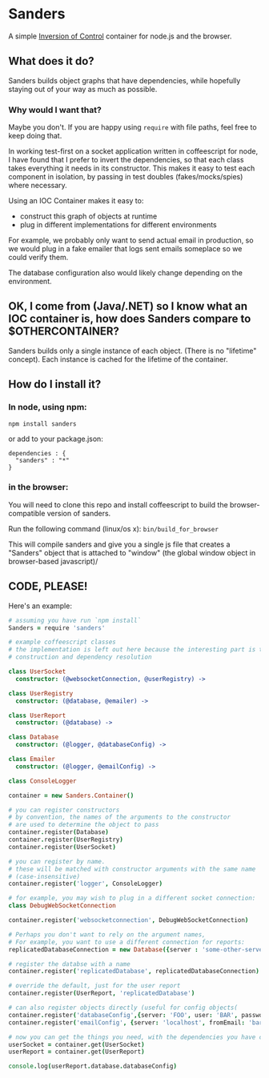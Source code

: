 # Sanders

A simple [Inversion of Control](http://en.wikipedia.org/wiki/Inversion_of_control) container for node.js and the browser.


## What does it do?

Sanders builds object graphs that have dependencies, while hopefully staying out of your way as much as possible.

### Why would I want that?

Maybe you don't. If you are happy using ```require``` with file paths, feel free to keep doing that.

In working test-first on a socket application written in coffeescript for node, I have found that I prefer to invert the dependencies, so that each class takes everything it needs in its constructor.
This makes it easy to test each component in isolation, by passing in test doubles (fakes/mocks/spies) where necessary.

Using an IOC Container  makes it easy to:
- construct this graph of objects at runtime
- plug in different implementations for different environments

For example, we probably only want to send actual email in production, so we would plug in a fake emailer that logs sent emails someplace so we could verify them.

The database configuration also would likely change depending on the environment.

## OK, I come from (Java/.NET) so I know what an IOC container is, how does Sanders compare to $OTHERCONTAINER?

Sanders builds only a single instance of each object. (There is no "lifetime" concept).
Each instance is cached for the lifetime of the container.

## How do I install it?

### In node, using npm:

```npm install sanders```

or add to your package.json:

```
dependencies : {
  "sanders" : "*"
}
```

### in the browser:

You will need to clone this repo and install coffeescript to build the browser-compatible version of sanders.

Run the following command (linux/os x):
```bin/build_for_browser```

This will compile sanders and give you a single js file that creates a "Sanders" object that is attached to "window" (the global window object in browser-based javascript)/

## CODE, PLEASE!
Here's an example:

```coffee
# assuming you have run `npm install`
Sanders = require 'sanders'

# example coffeescript classes
# the implementation is left out here because the interesting part is the
# construction and dependency resolution

class UserSocket
  constructor: (@websocketConnection, @userRegistry) ->

class UserRegistry
  constructor: (@database, @emailer) ->

class UserReport
  constructor: (@database) ->

class Database
  constructor: (@logger, @databaseConfig) ->

class Emailer
  constructor: (@logger, @emailConfig) ->

class ConsoleLogger

container = new Sanders.Container()

# you can register constructors
# by convention, the names of the arguments to the constructor
# are used to determine the object to pass
container.register(Database)
container.register(UserRegistry)
container.register(UserSocket)

# you can register by name.
# these will be matched with constructor arguments with the same name
# (case-insensitive)
container.register('logger', ConsoleLogger)

# for example, you may wish to plug in a different socket connection:
class DebugWebSocketConnection

container.register('websocketconnection', DebugWebSocketConnection)

# Perhaps you don't want to rely on the argument names,
# For example, you want to use a different connection for reports:
replicatedDatabaseConnection = new Database({server : 'some-other-server'})

# register the databse with a name
container.register('replicatedDatabase', replicatedDatabaseConnection)

# override the default, just for the user report
container.register(UserReport, 'replicatedDatabase')

# can also register objects directly (useful for config objects(
container.register('databaseConfig',{server: 'FOO', user: 'BAR', password : 'BAZ'})
container.register('emailConfig', {server: 'localhost', fromEmail: 'bar@example.com'})

# now you can get the things you need, with the dependencies you have configured
userSocket = container.get(UserSocket)
userReport = container.get(UserReport)

console.log(userReport.database.databaseConfig)
```

